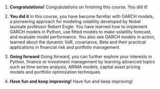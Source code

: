1. **Congratulations!**
Congratulations on finishing this course. You did it!

2. **You did it**
In this course, you have become familiar with GARCH models, a pioneering approach for modeling volatility developed by Nobel laureate professor Robert Engle. You have learned how to implement GARCH models in Python, use fitted models to make volatility forecast, and evaluate model performance. You also see GARCH models in action, learned about the dynamic VaR, covariance, Beta and their practical applications in financial risk and portfolio management.

3. **Going forward**
Going forward, you can further explore your interests in Python, finance or investment management by learning advanced topics such as time series analysis, ARIMA models, capital asset pricing models and portfolio optimization techniques.

4. **Have fun and keep improving!**
Have fun and keep improving!
